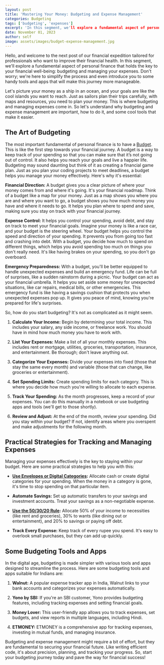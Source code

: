 ```yaml
---
layout: post
title: 'Mastering Your Money: Budgeting and Expense Management'
categories: Budgeting
tags: ['budgeting', 'expenses']
excerpt: 'In this segment, we'll explore a fundamental aspect of personal finance that holds the key to your financial well-being: budgeting and managing your expenses. '
date: November 01, 2023
author: self
image: assets/images/budget-expense-management.jpg
---
```


Hello, and welcome to the next post of our financial expedition tailored for professionals who want to improve their financial health. In this segment, we'll explore a fundamental aspect of personal finance that holds the key to your financial well-being: budgeting and managing your expenses. Don't worry; we're here to simplify the process and even introduce you to some handy tools and apps that will make this journey more manageable.

Let's picture your money as a ship in an ocean, and your goals are like the cool islands you want to reach. Just as sailors plan their trips carefully, with maps and resources, you need to plan your money. This is where budgeting and managing expenses come in. So let's understand why budgeting and expense management are important,  how to do it, and some cool tools that make it easier.

## The Art of Budgeting

The most important fundamental of personal finance is to have a [Budget](https://www.thefinancenotes.com/budgeting/living-expenses-budget/). This is like the first step towards your financial journey. A budget is a way to keep track of your spending so that you can make sure that it’s not going out of control. It also helps you reach your goals and live a happier life. Budgeting may sound daunting but think of it as creating a financial game plan. Just as you plan your coding projects to meet deadlines, a budget helps you manage your money effectively. Here's why it's essential:

**Financial Direction:** A budget gives you a clear picture of where your money comes from and where it's going. It's your financial roadmap. Think of a budget like a map for your money. Just as a map shows you where you are and where you want to go, a budget shows you how much money you have and where it needs to go. It helps you plan where to spend and save, making sure you stay on track with your financial journey.

**Expense Control:** It helps you control your spending, avoid debt, and stay on track to meet your financial goals. Imagine your money is like a race car, and your budget is the steering wheel. Your budget helps you control the speed and direction of your spending. It prevents you from going too fast and crashing into debt. With a budget, you decide how much to spend on different things, which helps you avoid spending too much on things you don't really need. It's like having brakes on your spending, so you don't go overboard.

**Emergency Preparedness:** With a budget, you'll be better equipped to handle unexpected expenses and build an emergency fund. Life can be full of surprises, like a sudden rainstorm during a picnic. Your budget can act as your financial umbrella. It helps you set aside some money for unexpected situations, like car repairs, medical bills, or other emergencies. This emergency fund is like having a savings cushion that protects you when unexpected expenses pop up. It gives you peace of mind, knowing you're prepared for life's surprises.

So, how do you start budgeting? It's not as complicated as it might seem.

1.  **Calculate Your Income:** Begin by determining your total income. This includes your salary, any side income, or freelance work. You should have in mind how much money you have to work with.
    
2.  **List Your Expenses:** Make a list of all your monthly expenses. This includes rent or mortgage, utilities, groceries, transportation, insurance, and entertainment. Be thorough; don't leave anything out.
    
3.  **Categorize Your Expenses:** Divide your expenses into fixed (those that stay the same every month) and variable (those that can change, like groceries or entertainment).
    
4.  **Set Spending Limits:** Create spending limits for each category. This is where you decide how much you're willing to allocate to each expense.
    
5.  **Track Your Spending:** As the month progresses, keep a record of your expenses. You can do this manually in a notebook or use budgeting apps and tools (we'll get to those shortly).
    
6.  **Review and Adjust:** At the end of the month, review your spending. Did you stay within your budget? If not, identify areas where you overspent and make adjustments for the following month.

## Practical Strategies for Tracking and Managing Expenses

Managing your expenses effectively is the key to staying within your budget. Here are some practical strategies to help you with this:

-   **[Use Envelopes or Digital Categories](https://www.thefinancenotes.com/budgeting/envelop-budgeting-begineer/):** Allocate cash or create digital categories for your spending. When the money in a category is gone, it's time to stop spending on that particular item.
    
-   **Automate Savings:** Set up automatic transfers to your savings and investment accounts. Treat your savings as a non-negotiable expense.
    
-   **[Use the 50/30/20 Rule](https://www.thefinancenotes.com/budgeting/manage-money-budgeting-methods-personal-finance/):** Allocate 50% of your income to necessities (like rent and groceries), 30% to wants (like dining out or entertainment), and 20% to savings or paying off debt.
    
-   **Track Every Expense:** Keep track of every rupee you spend. It's easy to overlook small purchases, but they can add up quickly.
    

## Some Budgeting Tools and Apps

In the digital age, budgeting is made simpler with various tools and apps designed to streamline the process. Here are some budgeting tools and apps suitable for Indians are:

1.  **Walnut:** A popular expense tracker app in India, Walnut links to your bank accounts and categorizes your expenses automatically.
    
2.  **Yono by SBI:** If you're an SBI customer, Yono provides budgeting features, including tracking expenses and setting financial goals.
    
3.  **Money Lover:** This user-friendly app allows you to track expenses, set budgets, and view reports in multiple languages, including Hindi.
    
4.  **ETMONEY:** ETMONEY is a comprehensive app for tracking expenses, investing in mutual funds, and managing insurance.
    

Budgeting and expense management might require a bit of effort, but they are fundamental to securing your financial future. Like writing efficient code, it's about precision, planning, and tracking your progress. So, start your budgeting journey today and pave the way for financial success!
